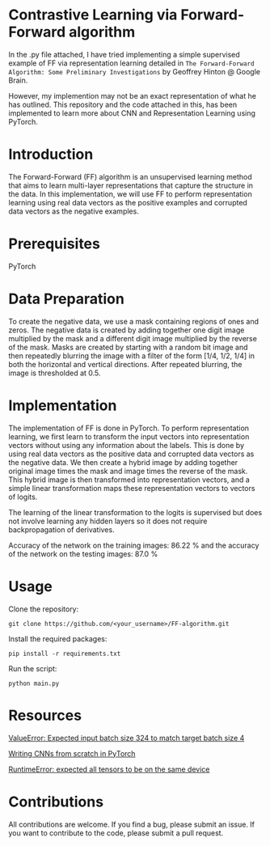# Contrastive Learning via Forward-Forward algorithm

In the .py file attached, I have tried implementing a simple supervised example of FF via representation learning detailed in `The Forward-Forward Algorithm: Some Preliminary Investigations` by Geoffrey Hinton @ Google Brain. 

However, my implemention may not be an exact representation of what he has outlined. This repository and the code attached in this, has been implemented to learn more about CNN and Representation Learning using PyTorch.

# Introduction

The Forward-Forward (FF) algorithm is an unsupervised learning method that aims to learn multi-layer representations that capture the structure in the data. In this implementation, we will use FF to perform representation learning using real data vectors as the positive examples and corrupted data vectors as the negative examples.

# Prerequisites

PyTorch

# Data Preparation

To create the negative data, we use a mask containing regions of ones and zeros. The negative data is created by adding together one digit image multiplied by the mask and a different digit image multiplied by the reverse of the mask. Masks are created by starting with a random bit image and then repeatedly blurring the image with a filter of the form [1/4, 1/2, 1/4] in both the horizontal and vertical directions. After repeated blurring, the image is thresholded at 0.5.

# Implementation

The implementation of FF is done in PyTorch. To perform representation learning, we first learn to transform the input vectors into representation vectors without using any information about the labels. This is done by using real data vectors as the positive data and corrupted data vectors as the negative data. We then create a hybrid image by adding together original image times the mask and image times the reverse of the mask. This hybrid image is then transformed into representation vectors, and a simple linear transformation maps these representation vectors to vectors of logits.

The learning of the linear transformation to the logits is supervised but does not involve learning any hidden layers so it does not require backpropagation of derivatives. 

Accuracy of the network on the training images: 86.22 % and the accuracy of the network on the testing images: 87.0 %

# Usage

Clone the repository:

`git clone https://github.com/<your_username>/FF-algorithm.git`

Install the required packages:

`pip install -r requirements.txt`

Run the script:

`python main.py`

# Resources

<a href="https://discuss.pytorch.org/t/valueerror-expected-input-batch-size-324-to-match-target-batch-size-4/24498">ValueError: Expected input batch size 324 to match target batch size 4</a>

<a href="https://blog.paperspace.com/writing-cnns-from-scratch-in-pytorch/">Writing CNNs from scratch in PyTorch</a>

<a href="https://stackoverflow.com/questions/66091226/runtimeerror-expected-all-tensors-to-be-on-the-same-device">RuntimeError: expected all tensors to be on the same device</a>

# Contributions

All contributions are welcome. If you find a bug, please submit an issue. If you want to contribute to the code, please submit a pull request. 
